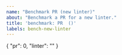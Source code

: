 ```yaml
---
name: "Benchmark PR (new linter)"
about: "Benchmark a PR for a new linter."
title: 'benchmark: PR  ()'
labels: bench-new-linter
---
```

{
  "pr": 0,
  "linter": ""
}
